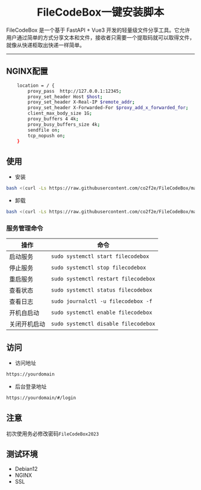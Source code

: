 <h1 align="center">
  FileCodeBox一键安装脚本
</h1>
FileCodeBox 是一个基于 FastAPI + Vue3 开发的轻量级文件分享工具。它允许用户通过简单的方式分享文本和文件，接收者只需要一个提取码就可以取得文件，就像从快递柜取出快递一样简单。

<hr>

## NGINX配置
```bash
    location = / {
        proxy_pass  http://127.0.0.1:12345;
        proxy_set_header Host $host;
        proxy_set_header X-Real-IP $remote_addr;
        proxy_set_header X-Forwarded-For $proxy_add_x_forwarded_for;
        client_max_body_size 1G; 
        proxy_buffers 4 4k; 
        proxy_busy_buffers_size 4k; 
        sendfile on;
        tcp_nopush on; 
    }
```
## 使用
* 安装
```bash
bash <(curl -Ls https://raw.githubusercontent.com/co2f2e/FileCodeBox/main/bash/install_filecodebox.sh)
```
* 卸载
```bash
bash <(curl -Ls https://raw.githubusercontent.com/co2f2e/FileCodeBox/main/bash/uninstall_filecodebox.sh)
```
### 服务管理命令
| 操作         | 命令                                                        |
|--------------|-------------------------------------------------------------|
| 启动服务     | ```sudo systemctl start filecodebox```                      |
| 停止服务     | ```sudo systemctl stop filecodebox```                       |
| 重启服务     | ```sudo systemctl restart filecodebox```                    |
| 查看状态     | ```sudo systemctl status filecodebox```                     |
| 查看日志     | ```sudo journalctl -u filecodebox -f```                     |
| 开机自启动   | ```sudo systemctl enable filecodebox```                     |
| 关闭开机启动 | ```sudo systemctl disable filecodebox```                    |
## 访问
* 访问地址
```bash
https://yourdomain
```
* 后台登录地址
```bash
https://yourdomain/#/login
```
## 注意
初次使用务必修改密码`FileCodeBox2023`
## 测试环境
* Debian12
* NGINX
* SSL
